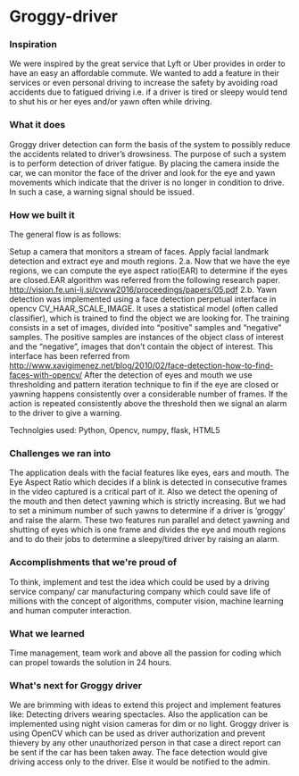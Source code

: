 # Groggy-driver

### Inspiration
We were inspired by the great service that Lyft or Uber provides in order to have an easy an affordable commute. We wanted to add a feature in their services or even personal driving to increase the safety by avoiding road accidents due to fatigued driving i.e. if a driver is tired or sleepy would tend to shut his or her eyes and/or yawn often while driving.

### What it does
Groggy driver detection can form the basis of the system to possibly reduce the accidents related to driver’s drowsiness. The purpose of such a system is to perform detection of driver fatigue. By placing the camera inside the car, we can monitor the face of the driver and look for the eye and yawn movements which indicate that the driver is no longer in condition to drive. In such a case, a warning signal should be issued.

### How we built it
The general flow is as follows:

Setup a camera that monitors a stream of faces.
Apply facial landmark detection and extract eye and mouth regions. 2.a. Now that we have the eye regions, we can compute the eye aspect ratio(EAR) to determine if the eyes are closed.EAR algorithm was referred from the following research paper. http://vision.fe.uni-lj.si/cvww2016/proceedings/papers/05.pdf 2.b. Yawn detection was implemented using a face detection perpetual interface in opencv CV_HAAR_SCALE_IMAGE. It uses a statistical model (often called classifier), which is trained to find the object we are looking for. The training consists in a set of images, divided into “positive” samples and “negative” samples. The positive samples are instances of the object class of interest and the “negative”, images that don’t contain the object of interest. This interface has been referred from http://www.xavigimenez.net/blog/2010/02/face-detection-how-to-find-faces-with-opencv/
After the detection of eyes and mouth we use thresholding and pattern iteration technique to fin if the eye are closed or yawning happens consistently over a considerable number of frames. If the action is repeated consistently above the threshold then we signal an alarm to the driver to give a warning.

Technolgies used: Python, Opencv, numpy, flask, HTML5

### Challenges we ran into
The application deals with the facial features like eyes, ears and mouth. The Eye Aspect Ratio which decides if a blink is detected in consecutive frames in the video captured is a critical part of it. Also we detect the opening of the mouth and then detect yawning which is strictly increasing. But we had to set a minimum number of such yawns to determine if a driver is ‘groggy’ and raise the alarm. These two features run parallel and detect yawning and shutting of eyes which is one frame and divides the eye and mouth regions and to do their jobs to determine a sleepy/tired driver by raising an alarm.

### Accomplishments that we're proud of
To think, implement and test the idea which could be used by a driving service company/ car manufacturing company which could save life of millions with the concept of algorithms, computer vision, machine learning and human computer interaction.

### What we learned
Time management, team work and above all the passion for coding which can propel towards the solution in 24 hours.

### What's next for Groggy driver
We are brimming with ideas to extend this project and implement features like: Detecting drivers wearing spectacles. Also the application can be implemented using night vision cameras for dim or no light. Groggy driver is using OpenCV which can be used as driver authorization and prevent thievery by any other unauthorized person in that case a direct report can be sent if the car has been taken away. The face detection would give driving access only to the driver. Else it would be notified to the admin.
